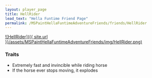 ```yaml
---
layout: player_page
title: HellRider
lead_text: "Hella Funtime Friend Page" 
permalink: /MSPaintHellaFuntimeAdventureFriends/friends/HellRider
---
```

<a href="{{ site.url }}/MSPaintHellaFuntimeAdventureFriends/friends/HellRider">
![HellRider]({{ site.url }}/assets/MSPaintHellaFuntimeAdventureFriends/img/HellRider.png)
</a>

### Traits

* Extremely fast and invincible while riding horse
* If the horse ever stops moving, it explodes
